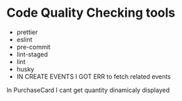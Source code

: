 # Code Quality Checking tools

* prettier
* eslint
* pre-commit
* lint-staged
* lint
* husky
* IN CREATE EVENTS I GOT ERR to fetch related events



In PurchaseCard I cant get quantity dinamicaly displayed



